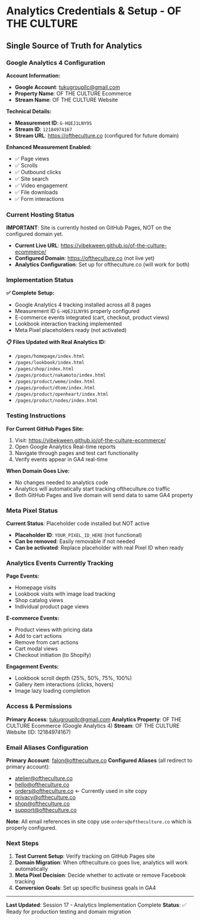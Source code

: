 # Analytics Credentials & Setup - OF THE CULTURE

## Single Source of Truth for Analytics

### Google Analytics 4 Configuration

**Account Information:**
- **Google Account**: tukugroupllc@gmail.com
- **Property Name**: OF THE CULTURE Ecommerce
- **Stream Name**: OF THE CULTURE Website

**Technical Details:**
- **Measurement ID**: `G-HQEJ1LNY9S`
- **Stream ID**: `12184974167`
- **Stream URL**: https://oftheculture.co (configured for future domain)

**Enhanced Measurement Enabled:**
- ✅ Page views
- ✅ Scrolls
- ✅ Outbound clicks
- ✅ Site search
- ✅ Video engagement
- ✅ File downloads
- ✅ Form interactions

### Current Hosting Status

**IMPORTANT**: Site is currently hosted on GitHub Pages, NOT on the configured domain yet.

- **Current Live URL**: https://vibekween.github.io/of-the-culture-ecommerce/
- **Configured Domain**: https://oftheculture.co (not live yet)
- **Analytics Configuration**: Set up for oftheculture.co (will work for both)

### Implementation Status

**✅ Complete Setup:**
- Google Analytics 4 tracking installed across all 8 pages
- Measurement ID `G-HQEJ1LNY9S` properly configured
- E-commerce events integrated (cart, checkout, product views)
- Lookbook interaction tracking implemented
- Meta Pixel placeholders ready (not activated)

**📋 Files Updated with Real Analytics ID:**
- `/pages/homepage/index.html`
- `/pages/lookbook/index.html`
- `/pages/shop/index.html`
- `/pages/product/nakamoto/index.html`
- `/pages/product/weme/index.html`
- `/pages/product/dtom/index.html`
- `/pages/product/openheart/index.html`
- `/pages/product/nodes/index.html`

### Testing Instructions

**For Current GitHub Pages Site:**
1. Visit: https://vibekween.github.io/of-the-culture-ecommerce/
2. Open Google Analytics Real-time reports
3. Navigate through pages and test cart functionality
4. Verify events appear in GA4 real-time

**When Domain Goes Live:**
- No changes needed to analytics code
- Analytics will automatically start tracking oftheculture.co traffic
- Both GitHub Pages and live domain will send data to same GA4 property

### Meta Pixel Status

**Current Status**: Placeholder code installed but NOT active
- **Placeholder ID**: `YOUR_PIXEL_ID_HERE` (not functional)
- **Can be removed**: Easily removable if not needed
- **Can be activated**: Replace placeholder with real Pixel ID when ready

### Analytics Events Currently Tracking

**Page Events:**
- Homepage visits
- Lookbook visits with image load tracking
- Shop catalog views
- Individual product page views

**E-commerce Events:**
- Product views with pricing data
- Add to cart actions
- Remove from cart actions
- Cart modal views
- Checkout initiation (to Shopify)

**Engagement Events:**
- Lookbook scroll depth (25%, 50%, 75%, 100%)
- Gallery item interactions (clicks, hovers)
- Image lazy loading completion

### Access & Permissions

**Primary Access**: tukugroupllc@gmail.com
**Analytics Property**: OF THE CULTURE Ecommerce (Google Analytics 4)
**Stream**: OF THE CULTURE Website (ID: 12184974167)

### Email Aliases Configuration

**Primary Account**: falon@oftheculture.co
**Configured Aliases** (all redirect to primary account):
- atelier@oftheculture.co
- hello@oftheculture.co
- orders@oftheculture.co ← Currently used in site copy
- privacy@oftheculture.co
- shop@oftheculture.co
- support@oftheculture.co

**Note**: All email references in site copy use `orders@oftheculture.co` which is properly configured.

### Next Steps

1. **Test Current Setup**: Verify tracking on GitHub Pages site
2. **Domain Migration**: When oftheculture.co goes live, analytics will work automatically
3. **Meta Pixel Decision**: Decide whether to activate or remove Facebook tracking
4. **Conversion Goals**: Set up specific business goals in GA4

---

**Last Updated**: Session 17 - Analytics Implementation Complete
**Status**: ✅ Ready for production testing and domain migration